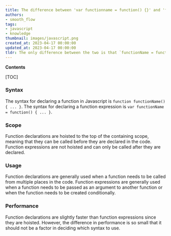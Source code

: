 ```yaml
---
title: The difference between 'var functionname = function() {}' and 'function functionname() {}' is that the former assigns the function to a variable, while the latter declares the function directly
authors:
- smooth_flow
tags:
- javascript
- knowledge
thumbnail: images/javascript.png
created_at: 2023-04-17 00:00:00
updated_at: 2023-04-17 00:00:00
tldr: The only difference between the two is that `functionName = function() {}` assigns the function to a variable, while `function functionName() {}` defines the function without assigning it to a variable.
---
```


**Contents**

[TOC]

### Syntax
The syntax for declaring a function in Javascript is `function functionName() { ... }`. The syntax for declaring a function expression is `var functionName = function() { ... }`.

### Scope
Function declarations are hoisted to the top of the containing scope, meaning that they can be called before they are declared in the code. Function expressions are not hoisted and can only be called after they are declared.

### Usage
Function declarations are generally used when a function needs to be called from multiple places in the code. Function expressions are generally used when a function needs to be passed as an argument to another function or when the function needs to be created conditionally.

### Performance
Function declarations are slightly faster than function expressions since they are hoisted. However, the difference in performance is so small that it should not be a factor in deciding which syntax to use.
